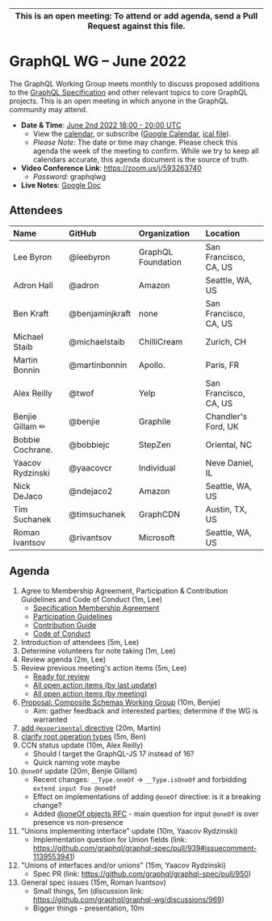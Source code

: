 <!--

Hello! You're welcome to join our working group meeting and add to the agenda
by following these three steps:

   1. Add your name to the list of attendees (in alphabetical order).

      - To respect meeting size, attendees should be relevant to the agenda.
        That means we expect most who join the meeting to participate in
        discussion. If you'd rather just watch, check out our YouTube[1].

      - Please include the organization (or project) you represent, and the
        location (including country code[2]) you expect to be located in during
        the meeting.

      - If you're willing to help take notes, add "✏️" after your name
        (eg. Ada Lovelace ✏). This is hugely helpful!

   2. If relevant, add your topic to the agenda (sorted by expected time).

      - Every agenda item has four parts: 1) the topic, 2) an expected time
        constraint, 3) who's leading the discussion, and 4) a list of any
        relevant links (RFC docs, issues, PRs, presentations, etc). Follow the
        format of existing agenda items.

      - Know what you want to get out of the agenda topic - what feedback do you
        need? What questions do you need answered? Are you looking for consensus
        or just directional feedback?

      - If your topic is a new proposal it's likely an "RFC 0"[3]. The barrier
        of entry for documenting new proposals is intentionally low, writing a
        few sentences about the problem you're trying to solve and the rough
        shape of your proposed solution is normally sufficient.

        You can create a link for this:
          - As an issue against the graphql-wg repo.
          - As a GitHub discussion in the graphql-wg repo.
          - As an RFC document into the rfcs/ folder of the graphql-wg repo.

   3. Review our guidelines and agree to our Spec Membership & CLA.

      - Review and understand our Spec Membership Agreement, Participation &
        Contribution Guidelines, and Code of Conduct. You'll find links to these
        in the first agenda item of every meeting.

      - If this is your first time, our bot will comment on your Pull Request
        with a link to our Spec Membership & CLA. Please follow along and agree
        before your PR is merged.

        Your organization may sign this for all of its members. To set this up,
        please ask operations@graphql.org.

PLEASE TAKE NOTE:

  - By joining this meeting you must agree to the Specification Membership
    Agreement and Code of Conduct.

  - Meetings are recorded and made available on YouTube[1], by joining you
    consent to being recorded.

[1] Youtube: https://www.youtube.com/channel/UCERcwLeheOXp_u61jEXxHMA
[2] Country codes: https://en.wikipedia.org/wiki/List_of_ISO_3166_country_codes#Current_ISO_3166_country_codes
[3] RFC stages: https://github.com/graphql/graphql-spec/blob/main/CONTRIBUTING.md#rfc-contribution-stages

-->

| This is an open meeting: To attend or add agenda, send a Pull Request against this file. |
| --- |


# GraphQL WG – June 2022

The GraphQL Working Group meets monthly to discuss proposed additions to the
[GraphQL Specification][] and other relevant topics to core GraphQL projects.
This is an open meeting in which anyone in the GraphQL community may attend.

- **Date & Time**: [June 2nd 2022 18:00 - 20:00 UTC](https://www.timeanddate.com/worldclock/meetingdetails.html?year=2022&month=6&day=2&hour=18&min=0&sec=0&p1=224&p2=179&p3=136&p4=268&p5=367&p6=438&p7=240&iv=0)
  - View the [calendar][], or subscribe ([Google Calendar][], [ical file][]).
  - *Please Note:* The date or time may change. Please check this agenda the
    week of the meeting to confirm. While we try to keep all calendars accurate,
    this agenda document is the source of truth.
- **Video Conference Link**: https://zoom.us/j/593263740
  - *Password:* graphqlwg
- **Live Notes**: [Google Doc](about:blank)

[GraphQL Specification]: https://github.com/graphql/graphql-spec
[calendar]: https://calendar.google.com/calendar/embed?src=linuxfoundation.org_ik79t9uuj2p32i3r203dgv5mo8%40group.calendar.google.com
[Google Calendar]: https://calendar.google.com/calendar?cid=bGludXhmb3VuZGF0aW9uLm9yZ19pazc5dDl1dWoycDMyaTNyMjAzZGd2NW1vOEBncm91cC5jYWxlbmRhci5nb29nbGUuY29t
[ical file]: https://calendar.google.com/calendar/ical/linuxfoundation.org_ik79t9uuj2p32i3r203dgv5mo8%40group.calendar.google.com/public/basic.ics


## Attendees

| Name               | GitHub          | Organization       | Location
| :----------------- | :-------------- | :----------------- | :-----------------
| Lee Byron          | @leebyron       | GraphQL Foundation | San Francisco, CA, US
| Adron Hall         | @adron          | Amazon             | Seattle, WA, US
| Ben Kraft          | @benjaminjkraft | none               | San Francisco, CA, US
| Michael Staib      | @michaelstaib   | ChilliCream        | Zurich, CH
| Martin Bonnin      | @martinbonnin   | Apollo.            | Paris, FR
| Alex Reilly        | @twof           | Yelp               | San Francisco, CA, US
| Benjie Gillam ✏    | @benjie         | Graphile           | Chandler's Ford, UK
| Bobbie Cochrane.   | @bobbiejc       | StepZen            | Oriental, NC
| Yaacov Rydzinski   | @yaacovcr       | Individual         | Neve Daniel, IL
| Nick DeJaco        | @ndejaco2       | Amazon             | Seattle, WA, US
| Tim Suchanek       | @timsuchanek    | GraphCDN           | Austin, TX, US
| Roman Ivantsov     | @rivantsov      | Microsoft          | Seattle, WA, US

## Agenda

1. Agree to Membership Agreement, Participation & Contribution Guidelines and Code of Conduct (1m, Lee)
   - [Specification Membership Agreement](https://github.com/graphql/foundation)
   - [Participation Guidelines](https://github.com/graphql/graphql-wg#participation-guidelines)
   - [Contribution Guide](https://github.com/graphql/graphql-spec/blob/main/CONTRIBUTING.md)
   - [Code of Conduct](https://github.com/graphql/foundation/blob/master/CODE-OF-CONDUCT.md)
1. Introduction of attendees (5m, Lee)
1. Determine volunteers for note taking (1m, Lee)
1. Review agenda (2m, Lee)
1. Review previous meeting's action items (5m, Lee)
   - [Ready for review](https://github.com/graphql/graphql-wg/issues?q=is%3Aissue+is%3Aopen+label%3A%22Ready+for+review+%F0%9F%99%8C%22+sort%3Aupdated-desc)
   - [All open action items (by last update)](https://github.com/graphql/graphql-wg/issues?q=is%3Aissue+is%3Aopen+label%3A%22Action+item+%3Aclapper%3A%22+sort%3Aupdated-desc)
   - [All open action items (by meeting)](https://github.com/graphql/graphql-wg/projects?query=is%3Aopen+sort%3Aname-asc)
1. [Proposal: Composite Schemas Working Group](https://github.com/graphql/graphql-wg/pull/977) (10m, Benjie)
   - Aim: gather feedback and interested parties; determine if the WG is warranted
1. [add `@experimental` directive](https://github.com/graphql/graphql-spec/issues/943) (20m, Martin)
1. [clarify root operation types](https://github.com/graphql/graphql-js/issues/3592) (5m, Ben)
1. CCN status update (10m, Alex Reilly)
   - Should I target the GraphQL-JS 17 instead of 16?
   - Quick naming vote maybe
1. `@oneOf` update (20m, Benjie Gillam)
   - Recent changes: `__Type.oneOf` -> `__Type.isOneOf` and forbidding `extend input Foo @oneOf`
   - Effect on implementations of adding `@oneOf` directive: is it a breaking change?
   - Added [@oneOf objects RFC](https://github.com/graphql/graphql-spec/pull/948) - main question for input `@oneOf` is over presence vs non-presence
1. "Unions implementing interface" update (10m, Yaacov Rydzinski)
   - Implementation question for Union fields (link: https://github.com/graphql/graphql-spec/pull/939#issuecomment-1139553941)
1. "Unions of interfaces and/or unions" (15m, Yaacov Rydzinski)
   - Spec PR (link: https://github.com/graphql/graphql-spec/pull/950)
1. General spec issues (15m, Roman Ivantsov)
   - Small things, 5m (discussion link: https://github.com/graphql/graphql-wg/discussions/969)
   - Bigger things - presentation, 10m
